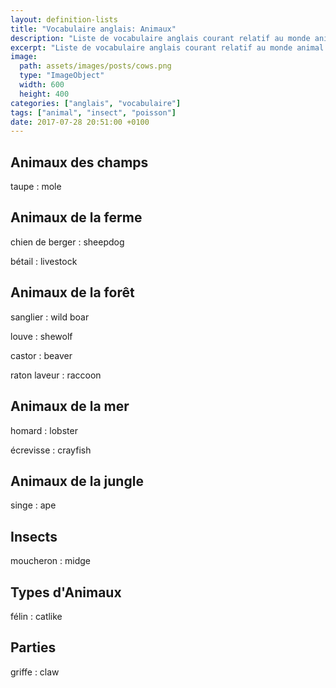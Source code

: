 ```yaml
---
layout: definition-lists
title: "Vocabulaire anglais: Animaux"
description: "Liste de vocabulaire anglais courant relatif au monde animal."
excerpt: "Liste de vocabulaire anglais courant relatif au monde animal."
image:
  path: assets/images/posts/cows.png
  type: "ImageObject"
  width: 600
  height: 400
categories: ["anglais", "vocabulaire"]
tags: ["animal", "insect", "poisson"]
date: 2017-07-28 20:51:00 +0100
---
```


## Animaux des champs

taupe
: mole


## Animaux de la ferme

chien de berger
: sheepdog

bétail
: livestock


## Animaux de la forêt

sanglier
: wild boar

louve
: shewolf

castor
: beaver

raton laveur
: raccoon


## Animaux de la mer

homard
: lobster

écrevisse
: crayfish


## Animaux de la jungle

singe
: ape


## Insects

moucheron
: midge


## Types d'Animaux

félin
: catlike


## Parties

griffe
: claw

